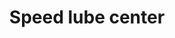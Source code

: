 ---
title: "Speed lube center"
url: /lecheria/speed-lube-center/
shop: reparación de automóviles
---